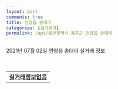 ```yaml
---
layout: post
comments: true
title: 언양읍 송대리
categories: [실거래가]
permalink: /apt/울산광역시 울주군 언양읍 송대리
---
```


2021년 07월 02일 언양읍 송대리 실거래 정보

<script type="text/javascript">
  google.charts.load('current', {'packages':['corechart']});
  google.charts.setOnLoadCallback(drawChart);

  function drawChart() {
    var data = google.visualization.arrayToDataTable([['거래일', '매매', '전월세', '전매'], ['20-07', 10, 3, 0], ['20-08', 9, 0, 0], ['20-09', 6, 0, 0], ['20-10', 9, 0, 0], ['20-11', 27, 0, 0], ['20-12', 34, 0, 0], ['21-01', 10, 1, 0], ['21-02', 4, 1, 0], ['21-03', 0, 1, 0], ['21-04', 6, 0, 0], ['21-05', 2, 1, 0]]);

    var options = {
      title: '최근 유형별 거래량 추이',
      legend: { position: 'bottom' }
    };

    var chart = new google.visualization.LineChart(document.getElementById('columnchart_material'));
    chart.draw(data, (options));
  }
</script>

<div id="columnchart_material" style="width: 95%; margin-left: -35px; display: block"></div>
<br>
<table>
  <tr>
    <td colspan="4" style="font-weight: bold;"><a href="https://search.naver.com/search.naver?query=언양읍 송대리 실거래정보없음">실거래정보없음</a></td>
  </tr>
    
</table>
    